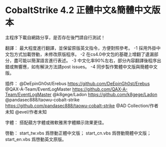 # CobaltStrike 4.2 正體中文&簡體中文版本

主程序下載自網路分享，是否存在後門請自行測試！

翻譯：
最大程度進行翻譯，並保留原版英文指令，方便對照參考。
-1 採用外掛中文包方式加載啓動，未修改原版程序。
-2 在cs4.0中文包的基礎上增翻了遺漏部分，盡可能以簡潔語言進行表述。
-3 中文化率90%左右，部分內容翻譯後程序出錯或無響應，如有解決方法請post issues。
-4 同步製作繁體中文版與簡體中文版。

插件：
@DeEpinGh0st/Erebus
https://github.com/DeEpinGh0st/Erebus
@QAX-A-Team/EventLogMaster
https://github.com/QAX-A-Team/EventLogMaster
@k8gege/Ladon
https://github.com/k8gege/Ladon
@pandasec888/taowu-cobalt-strike
https://github.com/pandasec888/taowu-cobalt-strike
@AD Collection/作者未知
@evel/作者未知

字體：
搭配蘋方字體或微軟雅黑字體顯示效果更佳。

啓動：
start_tw.vbs 爲啓動正體中文版；
start_cn.vbs 爲啓動簡體中文版；
start_en.vbs 爲啓動英文原版。
